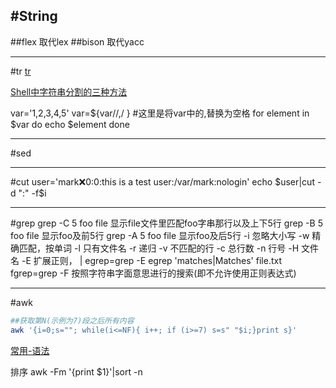 #String
----
##flex
取代lex
##bison
取代yacc

-----
#tr
[tr](http://fyan.iteye.com/blog/1172279)

[Shell中字符串分割的三种方法](http://blog.csdn.net/chen_jp/article/details/8922582)

var='1,2,3,4,5'
var=${var//,/ }    #这里是将var中的,替换为空格
for element in $var
do
    echo $element
done


---
#sed


---
#cut
user='mark:x:0:0:this is a test user:/var/mark:nologin'
echo $user|cut -d ":" -f$i

---
#grep
grep -C 5 foo file 显示file文件里匹配foo字串那行以及上下5行
grep -B 5 foo file 显示foo及前5行
grep -A 5 foo file 显示foo及后5行
-i 忽略大小写
-w 精确匹配，按单词
-l 只有文件名
-r 递归
-v 不匹配的行
-c 总行数
-n 行号
-H 文件名
-E 扩展正则， |
egrep=grep -E
egrep 'matches|Matches' file.txt
fgrep=grep -F
按照字符串字面意思进行的搜索(即不允许使用正则表达式)


---
#awk
```bash
##获取第N(示例为7)段之后所有内容
awk '{i=0;s=""; while(i<=NF){ i++; if (i>=7) s=s" "$i;}print s}'
```
[常用-语法](http://man.linuxde.net/awk)


排序
awk -Fm '{print $1}'|sort -n





































